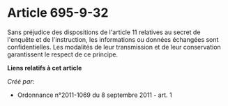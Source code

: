 # Article 695-9-32

Sans préjudice des dispositions de l'article 11 relatives au secret de l'enquête et de l'instruction, les informations ou
données échangées sont confidentielles. Les modalités de leur transmission et de leur conservation garantissent le respect de
ce principe.

**Liens relatifs à cet article**

_Créé par_:

  - Ordonnance n°2011-1069 du 8 septembre 2011 - art. 1
